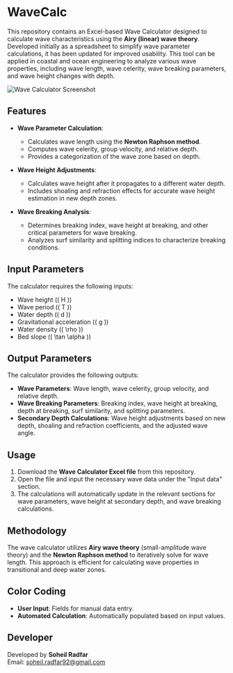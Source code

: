 # WaveCalc
This repository contains an Excel-based Wave Calculator designed to calculate wave characteristics using the **Airy (linear) wave theory**. Developed initially as a spreadsheet to simplify wave parameter calculations, it has been updated for improved usability. This tool can be applied in coastal and ocean engineering to analyze various wave properties, including wave length, wave celerity, wave breaking parameters, and wave height changes with depth.

![Wave Calculator Screenshot](path_to_image)

## Features

- **Wave Parameter Calculation**:
  - Calculates wave length using the **Newton Raphson method**.
  - Computes wave celerity, group velocity, and relative depth.
  - Provides a categorization of the wave zone based on depth.

- **Wave Height Adjustments**:
  - Calculates wave height after it propagates to a different water depth.
  - Includes shoaling and refraction effects for accurate wave height estimation in new depth zones.

- **Wave Breaking Analysis**:
  - Determines breaking index, wave height at breaking, and other critical parameters for wave breaking.
  - Analyzes surf similarity and splitting indices to characterize breaking conditions.

## Input Parameters

The calculator requires the following inputs:
- Wave height (\( H \))
- Wave period (\( T \))
- Water depth (\( d \))
- Gravitational acceleration (\( g \))
- Water density (\( \rho \))
- Bed slope (\( \tan \alpha \))

## Output Parameters

The calculator provides the following outputs:
- **Wave Parameters**: Wave length, wave celerity, group velocity, and relative depth.
- **Wave Breaking Parameters**: Breaking index, wave height at breaking, depth at breaking, surf similarity, and splitting parameters.
- **Secondary Depth Calculations**: Wave height adjustments based on new depth, shoaling and refraction coefficients, and the adjusted wave angle.

## Usage

1. Download the **Wave Calculator Excel file** from this repository.
2. Open the file and input the necessary wave data under the "Input data" section.
3. The calculations will automatically update in the relevant sections for wave parameters, wave height at secondary depth, and wave breaking calculations.

## Methodology

The wave calculator utilizes **Airy wave theory** (small-amplitude wave theory) and the **Newton Raphson method** to iteratively solve for wave length. This approach is efficient for calculating wave properties in transitional and deep water zones.

## Color Coding

- **User Input**: Fields for manual data entry.
- **Automated Calculation**: Automatically populated based on input values.

## Developer

Developed by **Soheil Radfar**  
Email: [soheil.radfar92@gmail.com](mailto:soheil.radfar92@gmail.com)
